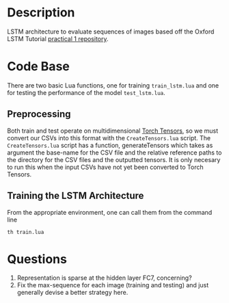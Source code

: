 # Description
LSTM architecture to evaluate sequences of images based off the Oxford LSTM Tutorial [practical 1 repository](https://github.com/oxford-cs-ml-2015/practical1).

# Code Base
There are two basic Lua functions, one for training `train_lstm.lua` and one for testing the performance of the model `test_lstm.lua`.    

## Preprocessing 
Both train and test operate on multidimensional [Torch Tensors](https://github.com/torch/torch7/blob/master/doc/tensor.md), so we must convert our CSVs into this format with the `CreateTensors.lua` script.  The `CreateTensors.lua` script has a function, generateTensors which takes as argument the base-name for the CSV file and the relative reference paths to the directory for the CSV files and the outputted tensors.  It is only necesary to run this when the input CSVs have not yet been converted to Torch Tensors.  

## Training the LSTM Architecture
From the appropriate environment, one can call them from the command line

```
th train.lua
```

# Questions
1.  Representation is sparse at the hidden layer FC7, concerning?
2.  Fix the max-sequence for each image (training and testing) and just generally devise a better strategy here.
